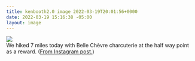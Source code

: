 ```yaml
---
title: kenbooth2.0 image 2022-03-19T20:01:56+0000
date: 2022-03-19 15:16:38 -05:00
layout: image
---
```


<img src="https://dl.dropboxusercontent.com/s/taysvho7laqb7m3/275977857_7380980651942630_1328757592352824165_n?dl=0"><br>
We hiked 7 miles today with Belle Chèvre charcuterie at the half way point as a reward. (<a href="https://www.instagram.com/p/CbTE8wBPZnM/">From Instagram post.</a>)